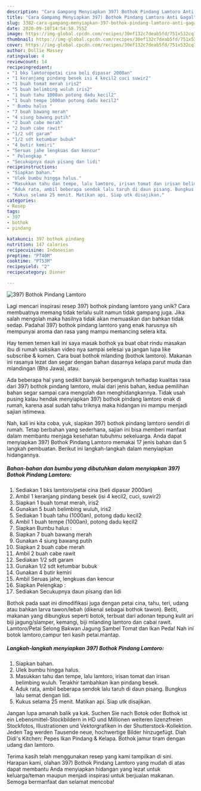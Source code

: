 ```yaml
---
description: "Cara Gampang Menyiapkan 397) Bothok Pindang Lamtoro Anti Gagal"
title: "Cara Gampang Menyiapkan 397) Bothok Pindang Lamtoro Anti Gagal"
slug: 3382-cara-gampang-menyiapkan-397-bothok-pindang-lamtoro-anti-gagal
date: 2020-09-10T14:54:58.755Z
image: https://img-global.cpcdn.com/recipes/30ef132c7deab5fd/751x532cq70/397-bothok-pindang-lamtoro-foto-resep-utama.jpg
thumbnail: https://img-global.cpcdn.com/recipes/30ef132c7deab5fd/751x532cq70/397-bothok-pindang-lamtoro-foto-resep-utama.jpg
cover: https://img-global.cpcdn.com/recipes/30ef132c7deab5fd/751x532cq70/397-bothok-pindang-lamtoro-foto-resep-utama.jpg
author: Dollie Massey
ratingvalue: 4
reviewcount: 14
recipeingredient:
- "1 bks lamtoropetai cina beli dipasar 2000an"
- "1 keranjang pindang besek isi 4 kecil2 cuci suwir2"
- "1 buah tomat merah iris2"
- "5 buah belimbing wuluh iris2"
- "1 buah tahu 1000an potong dadu kecil2"
- "1 buah tempe 1000an potong dadu kecil2"
- " Bumbu halus "
- "7 buah bawang merah"
- "4 siung bawang putih"
- "2 buah cabe merah"
- "2 buah cabe rawit"
- "1/2 sdt garam"
- "1/2 sdt ketumbar bubuk"
- "4 butir kemiri"
- "Seruas jahe lengkuas dan kencur"
- " Pelengkap "
- "Secukupnya daun pisang dan lidi"
recipeinstructions:
- "Siapkan bahan."
- "Ulek bumbu hingga halus."
- "Masukkan tahu dan tempe, lalu lamtoro, irisan tomat dan irisan belimbing wuluh. Terakhir tambahkan ikan pindang besek."
- "Aduk rata, ambil beberapa sendok lalu taruh di daun pisang. Bungkus lalu semat dengan lidi."
- "Kukus selama 25 menit. Matikan api. Siap utk disajikan."
categories:
- Resep
tags:
- 397
- bothok
- pindang

katakunci: 397 bothok pindang 
nutrition: 147 calories
recipecuisine: Indonesian
preptime: "PT40M"
cooktime: "PT53M"
recipeyield: "2"
recipecategory: Dinner

---
```



![397) Bothok Pindang Lamtoro](https://img-global.cpcdn.com/recipes/30ef132c7deab5fd/751x532cq70/397-bothok-pindang-lamtoro-foto-resep-utama.jpg)

Lagi mencari inspirasi resep 397) bothok pindang lamtoro yang unik? Cara membuatnya memang tidak terlalu sulit namun tidak gampang juga. Jika salah mengolah maka hasilnya tidak akan memuaskan dan bahkan tidak sedap. Padahal 397) bothok pindang lamtoro yang enak harusnya sih mempunyai aroma dan rasa yang mampu memancing selera kita.

Hay temen temen kali ini saya masak bothok ya buat obat rindu masakan ibu di rumah saksikan video nya sampai selesai ya jangan lupa like subscribe &amp; komen. Cara buat bothok mlanding (bothok lamtoro). Makanan ini rasanya lezat dan segar dengan bahan dasarnya kelapa parut muda dan mlandingan (Bhs Jawa), atau.

Ada beberapa hal yang sedikit banyak berpengaruh terhadap kualitas rasa dari 397) bothok pindang lamtoro, mulai dari jenis bahan, kedua pemilihan bahan segar sampai cara mengolah dan menghidangkannya. Tidak usah pusing kalau hendak menyiapkan 397) bothok pindang lamtoro enak di rumah, karena asal sudah tahu triknya maka hidangan ini mampu menjadi sajian istimewa.


Nah, kali ini kita coba, yuk, siapkan 397) bothok pindang lamtoro sendiri di rumah. Tetap berbahan yang sederhana, sajian ini bisa memberi manfaat dalam membantu menjaga kesehatan tubuhmu sekeluarga. Anda dapat menyiapkan 397) Bothok Pindang Lamtoro memakai 17 jenis bahan dan 5 langkah pembuatan. Berikut ini langkah-langkah dalam menyiapkan hidangannya.

<!--inarticleads1-->

##### Bahan-bahan dan bumbu yang dibutuhkan dalam menyiapkan 397) Bothok Pindang Lamtoro:

1. Sediakan 1 bks lamtoro/petai cina (beli dipasar 2000an)
1. Ambil 1 keranjang pindang besek (isi 4 kecil2, cuci, suwir2)
1. Siapkan 1 buah tomat merah, iris2
1. Gunakan 5 buah belimbing wuluh, iris2
1. Sediakan 1 buah tahu (1000an), potong dadu kecil2
1. Ambil 1 buah tempe (1000an), potong dadu kecil2
1. Siapkan  Bumbu halus :
1. Siapkan 7 buah bawang merah
1. Gunakan 4 siung bawang putih
1. Siapkan 2 buah cabe merah
1. Ambil 2 buah cabe rawit
1. Sediakan 1/2 sdt garam
1. Gunakan 1/2 sdt ketumbar bubuk
1. Gunakan 4 butir kemiri
1. Ambil Seruas jahe, lengkuas dan kencur
1. Siapkan  Pelengkap :
1. Sediakan Secukupnya daun pisang dan lidi


Bothok pada saat ini dimodifikasi juga dengan petai cina, tahu, teri, udang atau bahkan larva tawon/lebah (dikenal sebagai bothok tawon). Betiti, makanan yang dibungkus seperti botok, terbuat dari adonan tepung kulit ari biji jagung/slamper, kemangi, biji mlanding lamtoro dan cabai rawit. Lamtoro/Petai Selong Bakwan Jagung Sambel Tomat dan Ikan Peda! Nah ini botok lamtoro,campur teri kasih petai.mantap. 

<!--inarticleads2-->

##### Langkah-langkah menyiapkan 397) Bothok Pindang Lamtoro:

1. Siapkan bahan.
1. Ulek bumbu hingga halus.
1. Masukkan tahu dan tempe, lalu lamtoro, irisan tomat dan irisan belimbing wuluh. Terakhir tambahkan ikan pindang besek.
1. Aduk rata, ambil beberapa sendok lalu taruh di daun pisang. Bungkus lalu semat dengan lidi.
1. Kukus selama 25 menit. Matikan api. Siap utk disajikan.


Jangan lupa amanah balik ya kak. Suchen Sie nach Botok oder Bothok ist ein Lebensmittel-Stockbildern in HD und Millionen weiteren lizenzfreien Stockfotos, Illustrationen und Vektorgrafiken in der Shutterstock-Kollektion. Jeden Tag werden Tausende neue, hochwertige Bilder hinzugefügt. Diah Didi&#39;s Kitchen: Pepes Ikan Pindang &amp; Kelapa. Bothok jamur tiram dengan udang dan lamtoro. 

Terima kasih telah menggunakan resep yang kami tampilkan di sini. Harapan kami, olahan 397) Bothok Pindang Lamtoro yang mudah di atas dapat membantu Anda menyiapkan hidangan yang lezat untuk keluarga/teman maupun menjadi inspirasi untuk berjualan makanan. Semoga bermanfaat dan selamat mencoba!
